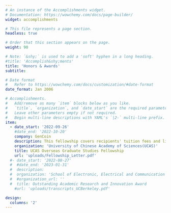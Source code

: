 ```yaml
---
# An instance of the Accomplishments widget.
# Documentation: https://wowchemy.com/docs/page-builder/
widget: accomplishments

# This file represents a page section.
headless: true

# Order that this section appears on the page.
weight: 90

# Note: `&shy;` is used to add a 'soft' hyphen in a long heading.
#title: 'Accomplish&shy;ments'
title: 'Honors & Awards'
subtitle:

# Date format
#   Refer to https://wowchemy.com/docs/customization/#date-format
date_format: Jan 2006

# Accomplishments.
#   Add/remove as many `item` blocks below as you like.
#   `title`, `organization`, and `date_start` are the required parameters.
#   Leave other parameters empty if not required.
#   Begin multi-line descriptions with YAML's `|2-` multi-line prefix.
item:
  - date_start: '2022-09-26'
    #date_end: '2022-10-20'
    company: GenCoin
    description: This fellowship covers recipients' tuition fees and living expenses at overseas institutions for a full year, in order to support UCAS's best graduates upon completion of their BS degrees for PhD studies abroad starting in the Fall of 2023. 
    organization: 'University of Chinese Academy of Sciences(UCAS)'
    title: UCAS Overseas Graduate Studies Fellowship
    url: 'uploads/Fellowship_Letter.pdf'
  #- date_start: '2022-08-27'
  #  #date_end: '2023-01-31'
  #  description: 
  #  organization: 'School of Electronic, Electrical and Communication Engineering, UCAS'
  #  #organization_url: ''
  #  title: Outstanding Academic Research and Innovation Award
    #url: 'uploads/transcripts_UCBerkeley.pdf'

design:
  columns: '2'
---
```

